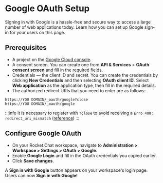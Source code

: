 # Google OAuth Setup

Signing in with Google is a hassle-free and secure way to access a large number of web applications today. Learn how you can set up Google sign-in for your users on this page.

## Prerequisites

* A project on the [Google Cloud console](https://console.cloud.google.com/).
* A consent screen. You can create one from **API & Services** > **OAuth consent screen** and fill in the required fields.
* Credentials — the client ID and secret. You can create the credentials by clicking **New Credentials** and then selecting **OAuth client ID**. Select **Web application** as the application type, then fill in the required details.
* The authorized redirect URIs that you need to enter are as follows:

```
https://YOU DOMAIN/_oauth/google?close
https://YOU DOMAIN/_oauth/google
```

:::info
It is necessary to register with `?close` to avoid receiving a `Erro 400: redirect_uri_mismatch` ([reference](https://github.com/RocketChat/Rocket.Chat/issues/16919#issuecomment-601321898))
:::

## Configure Google OAuth

* On your Rocket.Chat workspace, navigate to **Administration > Workspace > Settings > OAuth > Google**.
* Enable **Google Login** and fill in the OAuth credentials you copied earlier.
* Click **Save changes**.&#x20;

A **Sign in with Google** button appears on your workspace's login page. Users can now **Sign in with Google**!
